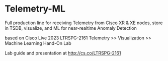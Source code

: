 # Telemetry-ML
Full production line for receiving Telemetry from Cisco XR & XE nodes, store in TSDB, visualize, and ML for near-realtime Anomaly Detection

based on Cisco Live 2023 LTRSPG-2161 Telemetry >> Visualization >> Machine Learning Hand-On Lab

Lab guide and presentation at http://cs.co/LTRSPG-2161


